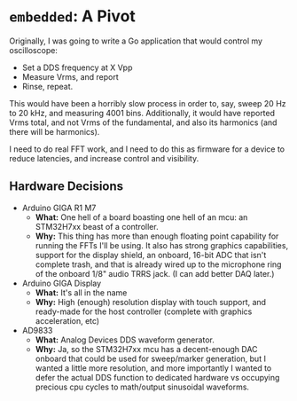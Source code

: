 # `embedded`: A Pivot

Originally, I was going to write a Go application that would control my oscilloscope:

- Set a DDS frequency at X Vpp
- Measure Vrms, and report
- Rinse, repeat.

This would have been a horribly slow process in order to, say, sweep 20 Hz to 20 kHz, and
measuring 4001 bins. Additionally, it would have reported Vrms total, and not Vrms of the
fundamental, and also its harmonics (and there will be harmonics).

I need to do real FFT work, and I need to do this as firmware for a device to reduce
latencies, and increase control and visibility.

## Hardware Decisions

- Arduino GIGA R1 M7
  - **What:** One hell of a board boasting one hell of an mcu: an STM32H7xx beast
    of a controller.
  - **Why:** This thing has more than enough floating point capability for running the FFTs
    I'll be using. It also has strong graphics capabilities, support for the display shield,
    an onboard, 16-bit ADC that isn't complete trash, and that is already wired up to the
    microphone ring of the onboard 1/8" audio TRRS jack. (I can add better DAQ later.)
- Arduino GIGA Display
  - **What:** It's all in the name
  - **Why:** High (enough) resolution display with touch support, and ready-made for the host
    controller (complete with graphics acceleration, etc)
- AD9833
  - **What:** Analog Devices DDS waveform generator.
  - **Why:** Ja, so the STM32H7xx mcu has a decent-enough DAC onboard that could be used for
    sweep/marker generation, but I wanted a little more resolution, and more importantly I
    wanted to defer the actual DDS function to dedicated hardware vs occupying precious
    cpu cycles to math/output sinusoidal waveforms.